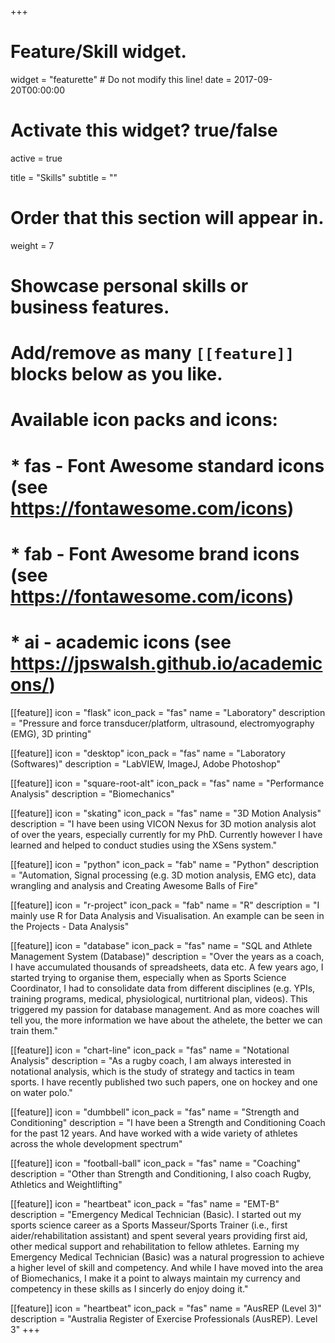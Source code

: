 +++
# Feature/Skill widget.
widget = "featurette"  # Do not modify this line!
date = 2017-09-20T00:00:00

# Activate this widget? true/false
active = true

title = "Skills"
subtitle = ""

# Order that this section will appear in.
weight = 7

# Showcase personal skills or business features.
# 
# Add/remove as many `[[feature]]` blocks below as you like.
# 
# Available icon packs and icons:
# * fas - Font Awesome standard icons (see https://fontawesome.com/icons)
# * fab - Font Awesome brand icons (see https://fontawesome.com/icons)
# * ai - academic icons (see https://jpswalsh.github.io/academicons/)


[[feature]]
  icon = "flask"
  icon_pack = "fas"
  name = "Laboratory"
  description = "Pressure and force transducer/platform, ultrasound, electromyography (EMG), 3D printing"

[[feature]]
  icon = "desktop"
  icon_pack = "fas"
  name = "Laboratory (Softwares)"
  description = "LabVIEW, ImageJ, Adobe Photoshop"

[[feature]]
  icon = "square-root-alt"
  icon_pack = "fas"
  name = "Performance Analysis"
  description = "Biomechanics"

[[feature]]
  icon = "skating"
  icon_pack = "fas"
  name = "3D Motion Analysis"
  description = "I have been using VICON Nexus for 3D motion analysis alot of over the years, especially currently for my PhD. Currently however I have learned and helped to conduct studies using the XSens system."

[[feature]]
  icon = "python"
  icon_pack = "fab"
  name = "Python"
  description = "Automation, Signal processing (e.g. 3D motion analysis, EMG etc), data wrangling and analysis and Creating Awesome Balls of Fire"

[[feature]]
  icon = "r-project"
  icon_pack = "fab"
  name = "R"
  description = "I mainly use R for Data Analysis and Visualisation. An example can be seen in the Projects - Data Analysis"
  
[[feature]]
  icon = "database"
  icon_pack = "fas"
  name = "SQL and Athlete Management System (Database)"
  description = "Over the years as a coach, I have accumulated thousands of spreadsheets, data etc. A few years ago, I started trying to organise them, especially when as Sports Science Coordinator, I had to consolidate data from different disciplines (e.g. YPIs, training programs, medical, physiological, nurtitrional plan, videos). This triggered my passion for database management. And as more coaches will tell you, the more information we have about the athelete, the better we can train them."

[[feature]]
  icon = "chart-line"
  icon_pack = "fas"
  name = "Notational Analysis"
  description = "As a rugby coach, I am always interested in notational analysis, which is the study of strategy and tactics in team sports. I have recently published two such papers, one on hockey and one on water polo."  
  
[[feature]]
  icon = "dumbbell"
  icon_pack = "fas"
  name = "Strength and Conditioning"
  description = "I have been a Strength and Conditioning Coach for the past 12 years. And have worked with a wide variety of athletes across the whole development spectrum"

[[feature]]
  icon = "football-ball"
  icon_pack = "fas"
  name = "Coaching"
  description = "Other than Strength and Conditioning, I also coach Rugby, Athletics and Weightlifting"

[[feature]]
  icon = "heartbeat"
  icon_pack = "fas"
  name = "EMT-B"
  description = "Emergency Medical Technician (Basic). I started out my sports science career as a Sports Masseur/Sports Trainer (i.e., first aider/rehabilitation assistant) and spent several years providing first aid, other medical support and rehabilitation to fellow athletes. Earning my Emergency Medical Technician (Basic) was a natural progression to achieve a higher level of skill and competency. And while I have moved into the area of Biomechanics, I make it a point to always maintain my currency and competency in these skills as I sincerly do enjoy doing it."

[[feature]]
  icon = "heartbeat"
  icon_pack = "fas"
  name = "AusREP (Level 3)"
  description = "Australia Register of Exercise Professionals (AusREP). Level 3"
+++
